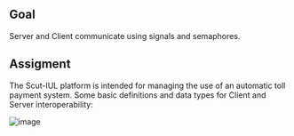 ## Goal

Server and Client communicate using signals and semaphores.

## Assigment

The Scut-IUL platform is intended for managing the use of an automatic toll payment system.
Some basic definitions and data types for Client and Server interoperability:

![image](https://user-images.githubusercontent.com/91686183/170801577-9a68f9b6-674f-4f91-aec8-4131e47411b7.png)
